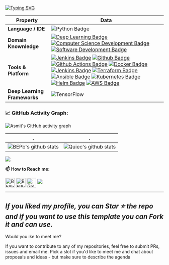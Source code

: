 [![Typing SVG](https://readme-typing-svg.herokuapp.com?color=%2336BCF7&center=true&vCenter=true&width=600&lines=Hi+there+👋,+I+am+Tahe+Yavuzer;+Welcome+to+My+Github+Profile!;+I+am+currently+developing+myself+in+DevOps+field;+Always+learning+new+things)](https://git.io/typing-svg)

Property | Data
--- | --- 
**Language / IDE**  | ![Python Badge](https://img.shields.io/badge/-Python-3776AB?style=flat&logo=Python&logoColor=white)
**Domain Knownledge**  | [![Deep Learning Badge](https://img.shields.io/badge/-Deep%20Learning-000099?style=flat&logoColor=white)](https://github.com/theyvzr/theyvzr) [![Computer Science Development Badge](https://img.shields.io/badge/-Computer%20Science-4C0099?style=flat&logoColor=white)](https://github.com/search?q=user%3Atheyvzr&type=Repositories) [![Software Development Badge](https://img.shields.io/badge/-Software%20Development-004C99?style=flat&logoColor=white)](https://github.com/search?q=user%3Atheyvzr&type=Repositories) 
**Tools & Platform** | [![Jenkins Badge](https://img.shields.io/badge/-Jenkins-2088FF?style=flat&logo=Jenkins&logoColor=white)](https://github.com/theyvzr/theyvzr) [![Github Badge](https://img.shields.io/badge/-Github%20-2088FF?style=flat&logo=Github&logoColor=white)](https://github.com/theyvzr/theyvzr) [![Github Actions Badge](https://img.shields.io/badge/-Git%20-2088FF?style=flat&logo=Git&logoColor=white)](https://github.com/theyvzr/theyvzr) [![Docker Badge](https://img.shields.io/badge/-Docker%20-2088FF?style=flat&logo=Docker&logoColor=white)](https://github.com/theyvzr/theyvzr) [![Jenkins Badge](https://img.shields.io/badge/-Jenkins%20-2088FF?style=flat&logo=Jenkins&logoColor=white)](https://github.com/theyvzr/theyvzr) [![Terraform Badge](https://img.shields.io/badge/-Terraform%20-2088FF?style=flat&logo=Terraform&logoColor=white)](https://github.com/theyvzr/theyvzr) [![Ansible Badge](https://img.shields.io/badge/-Ansible%20-2088FF?style=flat&logo=Ansible&logoColor=white)](https://github.com/theyvzr/theyvzr) [![Kubernetes Badge](https://img.shields.io/badge/-Kubernetes%20-2088FF?style=flat&logo=Kubernetes&logoColor=white)](https://github.com/theyvzr/theyvzr) [![Helm Badge](https://img.shields.io/badge/-Helm%20-2088FF?style=flat&logo=Helm&logoColor=white)](https://github.com/theyvzr/theyvzr) [![AWS Badge](https://img.shields.io/badge/-AWS%20-2088FF?style=flat&logo=AWS&logoColor=white)](https://github.com/theyvzr/theyvzr)
**Deep Learning Frameworks**  | ![TensorFlow](http://img.shields.io/badge/-TensorFlow-eee?style=flat-square&logo=tensorflow&logoColor=FF6F00)


<!--   GitHub stats graph -->
### 📈 GitHub Activity Graph:
![Asmit's GitHub activity graph](https://activity-graph.herokuapp.com/graph?username=BEPb&hide_border=true&theme=redical)

 . | .
--- | --- 
![BEPb's github stats](https://github-readme-stats.vercel.app/api?username=BEPb&show_icons=true&theme=radical&include_all_commits=true) | ![Quiec's github stats](https://github-readme-stats.vercel.app/api/top-langs/?username=BEPb&theme=radical&layout=compact)

<img src="https://github-readme-streak-stats.herokuapp.com/?user=BEPb"></img>


**📫 How to Reach me:**
<p align="left">
<a href="https://twitter.com/noname85071193" target="blank"><img align="center" src="https://raw.githubusercontent.com/BEPb/BEPb/master/assets/twitter.svg" alt="BEPb" height="30" width="30" /></a>
<a href="https://linkedin.com/in/andrej-marinchenko-0445b7214" target="blank"><img align="center" src="https://raw.githubusercontent.com/BEPb/BEPb/master/assets/linkedin.svg" alt="BEPb" height="30" width="30" /></a>
<a href="mailto:andrej.marinchenko@gmail.com" target="blank"><img align="center" src="https://raw.githubusercontent.com/BEPb/BEPb/master/assets/gmail.svg" alt="Gmail" height="30" width="30" /></a>
<a href="https://api.whatsapp.com/send?phone=+375333333355" alt="Connect on Whatsapp"> <img src="https://img.shields.io/badge/WHATSAPP-%2325D366.svg?&style=for-the-badge&logo=whatsapp&logoColor=white" /> </a>
</p>



---
  *If you liked my profile, you can Star ⭐ the repo and if you want to use this template you can Fork it and can use.*
---
Would you ike to meet me?

If you want to contribute to any of my repositories, feel free to submit PRs, issues and email me. Pick a slot if you'd like to meet me and chat about proposals and ideas - but make sure to describe the agenda
  
